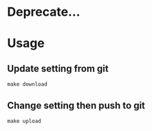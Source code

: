 # Deprecate...

Usage
=====

Update setting from git
------

    make download

Change setting then push to git
-----

    make upload
